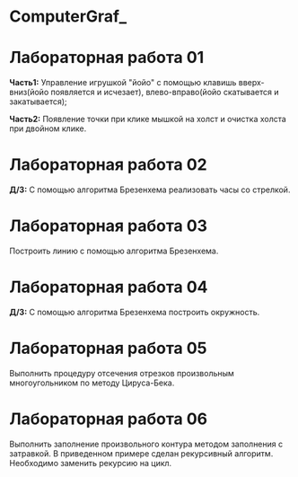 # ComputerGraf_
# Лабораторная работа 01
**Часть1:** Управление игрушкой "йойо" с помощью клавишь вверх-вниз(йойо появляется и исчезает), влево-вправо(йойо скатывается и закатывается);

**Часть2:** Появление точки при клике мышкой на холст и очистка холста при двойном клике. 

# Лабораторная работа 02
**Д/З:** С помощью алгоритма Брезенхема реализовать часы со стрелкой.

# Лабораторная работа 03
Построить линию с помощью алгоритма Брезенхема.

# Лабораторная работа 04
**Д/З:** С помощью алгоритма Брезенхема построить окружность.

# Лабораторная работа 05
Выполнить процедуру отсечения отрезков произвольным многоугольником по методу Цируса-Бека.

# Лабораторная работа 06
Выполнить заполнение произвольного контура методом заполнения с затравкой.
В приведенном примере сделан рекурсивный алгоритм.
Необходимо заменить рекурсию на цикл.
